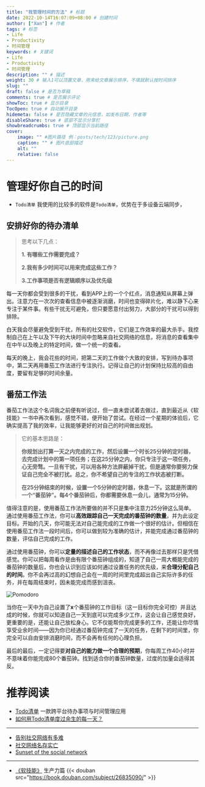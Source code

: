```yaml
---
title: "我管理时间的方法" # 标题
date: 2022-10-14T16:07:09+08:00 # 创建时间
author: ["Xan"] # 作者
tags: # 标签
- Life
- Productivity
- 时间管理
keywords: # 关键词
- Life
- Productivity
- 时间管理
description: "" # 描述
weight: 30 # 输入1可以顶置文章，用来给文章展示排序，不填就默认按时间排序
slug: ""
draft: false # 是否为草稿
comments: true # 是否展示评论
showToc: true # 显示目录
TocOpen: true # 自动展开目录
hidemeta: false # 是否隐藏文章的元信息，如发布日期、作者等
disableShare: true # 底部不显示分享栏
showbreadcrumbs: true # 顶部显示当前路径
cover:
    image: "" #图片路径 例：posts/tech/123/picture.png
    caption: "" # 图片底部描述
    alt: ""
    relative: false
---
```


# 管理好你自己的时间
- `Todo清单`
我使用的比较多的软件是`Todo清单`，优势在于多设备云端同步，
## 安排好你的待办清单
> 思考以下几点： 
> 
>**1. 有哪些工作需要完成？**
> 
>**2.我有多少时间可以用来完成这些工作？** 
>
>**3.工作事项是否有逻辑顺序以及优先级**

每一天你都会受到很多的干扰，看到APP上的一个个红点，消息通知从屏幕上弹出。注意力在一次次的查看信息中被逐渐消磨，时间也变得碎片化，难以静下心来专注于某件事。有些干扰无可避免，但只要愿意付出努力，大部分的干扰可以得到排除。

白天我会尽量避免受到干扰，所有的社交软件，它们是工作效率的最大杀手。我控制自己在上午以及下午的大块时间中忽略来自社交网络的信息，将消息的查看集中在中午以及晚上的特定时间，做一个统一的查看。

每天的晚上，我会花些的时间，把第二天的工作做个大致的安排，写到待办事项中，第二天再用番茄工作法进行专注执行。记得让自己的计划保持比较高的自由度，要留有足够的时间余量。

## 番茄工作法
番茄工作法这个名词我之前便有听说过，但一直未尝试着去做过，直到最近从《软技能》一书中再次看到，感觉不错，便开始了尝试。在经过一个星期的体验后，它确实提高了我的效率，让我能够更好的对自己的时间做出规划。

> 它的基本思路是：
> 
> **你规划出打算一天之内完成的工作，然后设置一个时长25分钟的定时器，去完成计划中的第一项任务；在这25分钟之内，你只专注于这一项任务，心无旁骛。一旦有干扰，可以用各种方法屏蔽掉干扰，但是通常你要努力保证自己完全不被打扰。总之，你不希望自己的专注的工作状态被打断。**
> 
> **在25分钟结束的时候，设置一个5分钟的定时器，休息一下。这就是所谓的一个“番茄钟”。每4个番茄钟后，你都需要休息一会儿，通常为15分钟。**

值得注意的是，使用番茄工作法所要做的并不只是集中注意力25分钟这么简单。通过使用番茄工作法，你可以**高效跟踪自己一天完成的番茄钟的数量**，并为此设定目标。开始的几天，你可能无法对自己能完成的工作做一个很好的估计。但相信在使用番茄工作法一段时间后，你可以做到较为准确的估计，并能完成通过番茄钟的数量，评估自己完成的工作。

通过使用番茄钟，你可以**定量的描述自己的工作状态**，而不再像过去那样只是凭借感觉。你可以把每周看作是由有限个番茄钟组成的，知道了自己一周大概能完成的番茄钟的数量后，你也会认识到应该如何通过设置任务的优先级，来**合理分配自己的时间**。你不会再过高的幻想自己会在一周的时间里完成超出自己实际许多的任务，并在每周结束时，因未能完成而感到沮丧。

![Pomodoro](https://bu.dusays.com/2022/10/30/635e1e89d7f3f.png)

当你在一天中为自己设置了**x**个番茄钟的工作目标（这一目标你完全可控）并且达成的时候，你就可以知道自己一天到底可以完成多少工作，这会让自己感觉良好，更重要的是，还能让自己放松身心。它不仅能帮你完成更多的工作，还能让你尽情享受业余时间——因为你已经通过番茄钟完成了一天的任务，在剩下的时间里，你完全可以自由安排消磨时间，而不会再有任何的心理负担。

最后的最后，一定记得要**对自己的能力做一个合理的预期**，你每周工作40小时并不意味着你能完成80个番茄钟。找到适合你的番茄钟数量，过度的加量会适得其反。

# 推荐阅读
- [Todo清单](https://todo.evestudio.cn/) 一款跨平台待办事项与时间管理应用
- [如何用Todo清单度过余生的每一天？](https://zhuanlan.zhihu.com/p/468627225?utm_campaign=shareopn&utm_medium=social&utm_oi=1205113084614000640&utm_psn=1564268556828737536&utm_source=wechat_session)
***
- [告别社交网络有多难](https://geekplux.com/posts/farewell_social_network)
- [社交网络名存实亡](https://geekplux.com/newsletters/28)
- [Sunset of the social network](https://www.axios.com/2022/07/25/sunset-social-network-facebook-tiktok)
***
- [《软技能》](https://book.douban.com/subject/26835090/) 生产力篇
{{< douban  src="https://book.douban.com/subject/26835090/" >}}